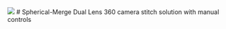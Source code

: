 <img src="https://github.com/Rubinhuang9239/Spherical-Merge/icon.png"/>
# Spherical-Merge
Dual Lens 360 camera stitch solution with manual controls
